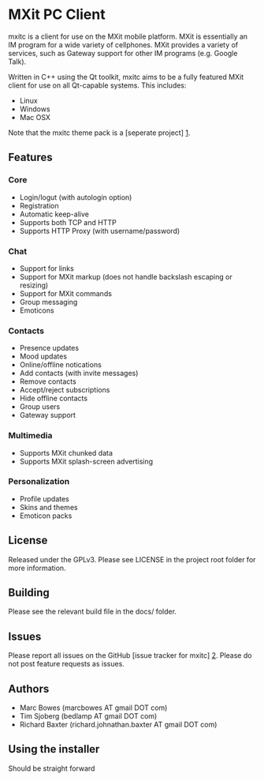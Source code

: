 # MXit PC Client

mxitc is a client for use on the MXit mobile platform. MXit is essentially an
IM program for a wide variety of cellphones. MXit provides a variety of
services, such as Gateway support for other IM programs (e.g. Google Talk).

Written in C++ using the Qt toolkit, mxitc aims to be a fully featured MXit
client for use on all Qt-capable systems. This includes:

  * Linux
  * Windows
  * Mac OSX

Note that the mxitc theme pack is a [seperate project] [1].

## Features

### Core

  * Login/logut (with autologin option)
  * Registration
  * Automatic keep-alive
  * Supports both TCP and HTTP
  * Supports HTTP Proxy (with username/password)

### Chat

  * Support for links
  * Support for MXit markup (does not handle backslash escaping or resizing)
  * Support for MXit commands
  * Group messaging
  * Emoticons

### Contacts

  * Presence updates
  * Mood updates
  * Online/offline notications
  * Add contacts (with invite messages)
  * Remove contacts
  * Accept/reject subscriptions
  * Hide offline contacts
  * Group users
  * Gateway support

### Multimedia

  * Supports MXit chunked data
  * Supports MXit splash-screen advertising

### Personalization

  * Profile updates
  * Skins and themes
  * Emoticon packs

## License

Released under the GPLv3. Please see LICENSE in the project root folder for more
information.

## Building

Please see the relevant build file in the docs/ folder.

## Issues

Please report all issues on the GitHub [issue tracker for mxitc] [2].
Please do not post feature requests as issues.

## Authors

  * Marc Bowes (marcbowes AT gmail DOT com)
  * Tim Sjoberg (bedlamp AT gmail DOT com)
  * Richard Baxter (richard.johnathan.baxter AT gmail DOT com)

## Using the installer

  Should be straight forward

[1]: http://github.com/marcbowes/mxitc-themes "mxitc-themes"
[2]: http://github.com/marcbowes/mxitc/issues "mxitc issues"
